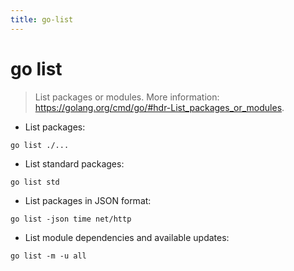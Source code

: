 ```yaml
---
title: go-list
---
```

# go list

> List packages or modules.
> More information: <https://golang.org/cmd/go/#hdr-List_packages_or_modules>.

- List packages:

`go list ./...`

- List standard packages:

`go list std`

- List packages in JSON format:

`go list -json time net/http`

- List module dependencies and available updates:

`go list -m -u all`
